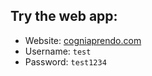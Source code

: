 ## Try the web app:
- Website: [cogniaprendo.com](https://cogniaprendo.com)  
- Username: `test`  
- Password: `test1234`
